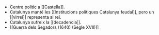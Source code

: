 - Centre politic a [[Castella]].
- Catalunya manté les [[Institucions politiques Catalunya feudal]], pero un [[virrei]] representa al rei.
- Catalunya sufreix la [[decadencia]].
- [[Guerra dels Segadors (1640) (Segle XVII)]]